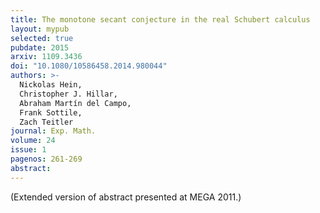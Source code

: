 ```yaml
---
title: The monotone secant conjecture in the real Schubert calculus
layout: mypub
selected: true
pubdate: 2015
arxiv: 1109.3436
doi: "10.1080/10586458.2014.980044"
authors: >-
  Nickolas Hein,
  Christopher J. Hillar,
  Abraham Martín del Campo,
  Frank Sottile,
  Zach Teitler
journal: Exp. Math.
volume: 24
issue: 1
pagenos: 261-269
abstract:
---
```

<!--more-->
(Extended version of abstract presented at MEGA 2011.)
